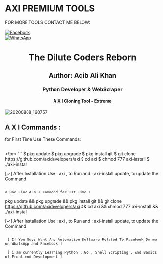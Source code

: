 # AXI PREMIUM TOOLS
FOR MORE TOOLS CONTACT ME BELOW:
<b></b> </br><br> [![Facebook](https://img.shields.io/badge/Facebook-AXI-CODERS-blue?style=flat-square&logo=facebook)](https://www.facebook.com/dilute840)<br> [![WhatsApp](https://img.shields.io/badge/WhatsApp-AXI-CODERS-blue?style=flat-square&logo=WhatsApp)](wa.me/+923152056613)

<h1 align="center"> The Dilute Coders Reborn </h1>

<h2 align="center"> Author: Aqib Ali Khan </h2>

<h3 align="center"> Python Developer & WebScraper </h3>

<h4 align="center"> A X I Cloning Tool - Extreme </h4>

![20200808_160757](https://github.com/axidevelopers/axi/blob/main/AXI-CLONING.jpg)
## <b> A X I Commands : </b>

<p> for First Time Use These Commands: </p>
<br> <\br>
```
$ pkg update
$ pkg upgrade
$ pkg install git
$ git clone https://github.com/axidevelopers/axi
$ cd axi
$ chmod 777 axi-install
$ ./axi-install

 [✓] After Installation Use : axi , to Run and : axi-install update, to update the Command


```

# One Line A-X-I Command for 1st Time : 

```
pkg update && pkg upgrade && pkg install git && git clone https://github.com/axidevelopers/axi && cd axi && chmod 777 axi-install && ./axi-install

 [✓] After Installation Use : axi , to Run and : axi-install update, to update the Command

```

 [ If You Guys Want Any Automation Software Related To Facebook Dm me on WhatsApp and Facebook ]
 
 [ i am currently Learning Python , Go , Shell Scripting , And Basics of Front end Development ]

```
